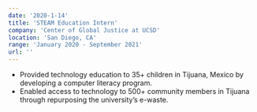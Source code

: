 ```yaml
---
date: '2020-1-14'
title: 'STEAM Education Intern'
company: 'Center of Global Justice at UCSD'
location: 'San Diego, CA'
range: 'January 2020 - September 2021'
url: ''
---
```


- Provided technology education to 35+ children in Tijuana, Mexico by developing a computer literacy program.
- Enabled access to technology to 500+ community members in Tijuana through repurposing the university’s e-waste.
